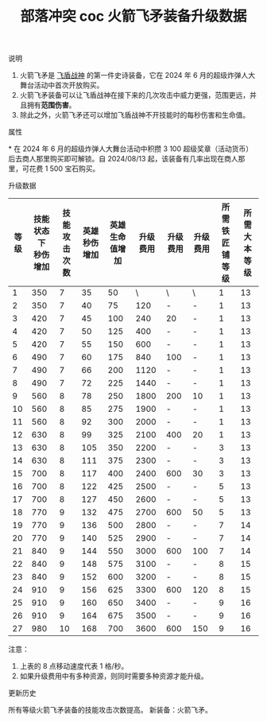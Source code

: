 ﻿---
title: "部落冲突 coc 火箭飞矛装备升级数据"
navTitle: "火箭飞矛"
shownTitle: "火箭飞矛"
description: "火箭飞矛是飞盾战神的第一件史诗装备，它在 2024 年 6 月的超级炸弹人大舞台活动中首次开放购买。火箭飞矛装备可以让飞盾战神在接下来的几次攻击中威力更强，范围更远，并且拥有范围伤害。除此之外，火箭飞矛还可以增加飞盾战神不开技能时的每秒伤害和生命值。"
module: upgrade-home
imgFolder: home_heroes/07c4
wiki: https://clashofclans.fandom.com/wiki/Rocket_Spear
canonical: /upgrade/07c4-Rocket-Spear
---

<UnitInfo :folder="$frontmatter.imgFolder" imgSrc="Rocket_Spear_info.png" :imgAlt="$frontmatter.navTitle" />

<SmallTitle>说明</SmallTitle>

1. 火箭飞矛是 [飞盾战神](/upgrade/0203-Royal-Champion) 的第一件史诗装备，它在 2024 年 6 月的超级炸弹人大舞台活动中首次开放购买。
2. 火箭飞矛装备可以让飞盾战神在接下来的几次攻击中威力更强，范围更远，并且拥有**范围伤害**。
3. 除此之外，火箭飞矛还可以增加飞盾战神不开技能时的每秒伤害和生命值。

<SmallTitle>属性</SmallTitle>

<UnitProperties>
    <UnitProperty pKey="技能类型" pValue="主动技能" />
    <UnitProperty pKey="装备稀有度" pValue="史诗" />
    <UnitProperty pKey="解锁条件" pValue="见说明<sup>*</sup>" />
    <UnitProperty pKey="飞矛射程" pValue="10 格" />
    <UnitProperty pKey="飞矛的伤害半径" pValue="0.8 格" />
</UnitProperties>

\* 在 2024 年 6 月的超级炸弹人大舞台活动中积攒 3 100 超级奖章（活动货币）后去商人那里购买即可解锁。自 2024/08/13 起，该装备有几率出现在商人那里，可花费 1 500 宝石购买。

<SmallTitle>升级数据</SmallTitle>

<script setup>
const tableExtraInfo = [
    {
        "column": 5,
        "type": "cost",
        "icon": "Shiny_Ore",
        "noGoldPass": true
    },
    {
        "column": 6,
        "type": "cost",
        "icon": "Glowy_Ore",
        "noGoldPass": true
    },
    {
        "column": 7,
        "type": "cost",
        "icon": "Starry_Ore",
        "noGoldPass": true
    }
];
</script>

<UnitTable :tableExtraInfo="tableExtraInfo">

| 等级 |技能状态下<br>秒伤增加|技能<br>攻击次数|英雄<br>秒伤增加|英雄<br>生命值增加| 升级费用| 升级费用|升级费用|所需<br>铁匠铺等级|所需<br>大本等级|
|  --- |         ---        |       ---     |      ---      |       ---       |   ---  |   ---  |   --- |       ---       |       ---     |
|   1  |         350        |        7      |       35      |        50       |    \   |    \   |   \   |        1        |       13      |
|   2  |         350        |        7      |       40      |        75       |   120  |    -   |   -   |        1        |       13      |
|   3  |         420        |        7      |       45      |       100       |   240  |    20  |   -   |        1        |       13      |
|   4  |         420        |        7      |       50      |       125       |   400  |    -   |   -   |        1        |       13      |
|   5  |         420        |        7      |       55      |       150       |   600  |    -   |   -   |        1        |       13      |
|   6  |         490        |        7      |       60      |       175       |   840  |   100  |   -   |        1        |       13      |
|   7  |         490        |        7      |       66      |       200       |  1120  |    -   |   -   |        1        |       13      |
|   8  |         490        |        7      |       72      |       225       |  1440  |    -   |   -   |        1        |       13      |
|   9  |         560        |        8      |       78      |       250       |  1800  |   200  |   10  |        1        |       13      |
|  10  |         560        |        8      |       85      |       275       |  1900  |    -   |   -   |        1        |       13      |
|  11  |         560        |        8      |       92      |       300       |  2000  |    -   |   -   |        1        |       13      |
|  12  |         630        |        8      |       99      |       325       |  2100  |   400  |   20  |        1        |       13      |
|  13  |         630        |        8      |      105      |       350       |  2200  |    -   |   -   |        3        |       13      |
|  14  |         630        |        8      |      111      |       375       |  2300  |    -   |   -   |        3        |       13      |
|  15  |         700        |        8      |      117      |       400       |  2400  |   600  |   30  |        3        |       13      |
|  16  |         700        |        8      |      122      |       425       |  2500  |    -   |   -   |        5        |       13      |
|  17  |         700        |        8      |      127      |       450       |  2600  |    -   |   -   |        5        |       13      |
|  18  |         770        |        9      |      132      |       475       |  2700  |   600  |   50  |        5        |       13      |
|  19  |         770        |        9      |      136      |       500       |  2800  |    -   |   -   |        7        |       14      |
|  20  |         770        |        9      |      140      |       525       |  2900  |    -   |   -   |        7        |       14      |
|  21  |         840        |        9      |      144      |       550       |  3000  |   600  |  100  |        7        |       14      |
|  22  |         840        |        9      |      148      |       575       |  3100  |    -   |   -   |        8        |       15      |
|  23  |         840        |        9      |      152      |       600       |  3200  |    -   |   -   |        8        |       15      |
|  24  |         910        |        9      |      156      |       625       |  3300  |   600  |  120  |        8        |       15      |
|  25  |         910        |        9      |      160      |       650       |  3400  |    -   |   -   |        9        |       16      |
|  26  |         910        |        9      |      164      |       675       |  3500  |    -   |   -   |        9        |       16      |
|  27  |         980        |       10      |      168      |       700       |  3600  |   600  |  150  |        9        |       16      |
</UnitTable>

注意：

1. 上表的 8 点移动速度代表 1 格/秒。
2. 如果升级费用中有多种资源，则同时需要多种资源才能升级。

<SmallTitle>更新历史</SmallTitle>

<Timeline>
    <TimelineItem date="2024/09/09">
        <TimelineRow>所有等级火箭飞矛装备的技能攻击次数提高。</TimelineRow>
    </TimelineItem>
    <TimelineItem date="2024/06/11">
        <TimelineRow>新装备：火箭飞矛。</TimelineRow>
    </TimelineItem>
    <TimelineItem :historyBottom="true" />
</Timeline>
